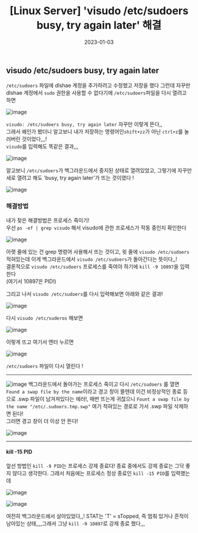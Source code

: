 ﻿---
title: "[Linux Server] 'visudo /etc/sudoers busy, try again later' 해결"
date: '2023-01-03'
categories: linuxserver
toc: true
toc_sticky: true
sidebar:
      nav: docs
---

## visudo /etc/sudoers busy, try again later


`/etc/sudoers` 파일에 dlshae 계정을 추가하려고 수정했고 저장을 했다 그런데 자꾸만 dlshae 계정에서 `sudo` 권한을 사용할 수 없다기에 `/etc/sudoers`파일을 다시 열려고 하면

![image](https://user-images.githubusercontent.com/111679538/210384238-33dc1d1e-8605-4b41-abb1-df5a48a4e104.png "visudo /etc/sudoers")

`visudo: /etc/sudoers busy, try again later` 자꾸만 이렇게 뜬다,,<br/> 그래서 왜인가 봤더니 알고보니 내가 저장하는 명령어인`shift+zz`가 아닌 `ctrl+z`를 눌러버린 것이었다,,,! <br/> `visudo`를 입력해도 똑같은 결과,,,

![image](https://user-images.githubusercontent.com/111679538/210384790-44eb92f8-a80e-4d5c-bf47-b297ca4a2d78.png "visudo")

알고보니  `/etc/sudoers`가 백그라운드에서 중지된 상태로 열려있었고, 그렇기에 자꾸만 새로 열려고 해도 'busy, try again later'가 뜨는 것이였다 !

![image](https://user-images.githubusercontent.com/111679538/210386219-aa7d4fec-cdac-4129-86b9-0aa4f434eb9d.png "visudo stopped")



### 해결방법

내가 찾은 해결방법은 프로세스 죽이기! <br/>
우선 `ps -ef | grep visudo` 해서 visudo에 관한 프로세스가 작동 중인지 확인한다

![image](https://user-images.githubusercontent.com/111679538/210387004-bec4adb7-41c2-4071-9971-e97d0dfdaa45.png)

아랫 줄에 있는 건 grep 명령어 사용해서 뜨는 것이고, 윗 줄에 `visudo /etc/sudoers` 적혀있는데 이게 백그라운드에서 `visudo /etc/sudoers`가 돌아간다는 뜻이다,,!<br/>결론적으로 `visudo /etc/sudoers` 프로세스를 죽여야 하기에  `kill -9 10897`을 입력한다<br/>(여기서 10897은 PID!)

그리고 나서 `visudo /etc/sudoers`를 다시 입력해보면 아래와 같은 결과!

![image](https://user-images.githubusercontent.com/111679538/210481690-da773e21-ecca-47eb-a527-390286683dfe.png "kill -9 10897")

다시 `visudo /etc/suderos` 해보면

![image](https://user-images.githubusercontent.com/111679538/210481814-6732493f-90a2-43f4-a5a5-05d1a3bae8f7.png "Found a swap file `")

이렇게 뜨고 여기서 엔터 누르면 

![image](https://user-images.githubusercontent.com/111679538/210481850-b17a2b13-81fe-4318-84bb-1ca1d0def5c3.png)

`/etc/sudoers` 파일이 다시 열린다 !

***
	
![image](https://user-images.githubusercontent.com/111679538/210481814-6732493f-90a2-43f4-a5a5-05d1a3bae8f7.png)
백그라운드에서 돌아가는 프로세스 죽이고 다시 `/etc/sudoers` 를 열면 `Found a swap file by the name`이라고 경고 창이 뜰텐데 이건 비정상적인 종료 등으로 .swp 파일이 남겨져있다는 에러!, 매번 뜨는게 귀찮으니 `Fount a swap file by the name "/etc/.sudoers.tmp.swp"` 여기 적혀있는 경로로 가서 .swp 파일 삭제하면 된다! <br/> 그러면 경고 창이 더 이상 안 뜬다!

![image](https://user-images.githubusercontent.com/111679538/210482852-cd59c8fa-2bfa-4391-949b-e71234dbcd66.png)

***

#### kill -15 PID

앞선 방법인 `kill -9 PID`는  프로세스 강제 종료다! 종료 중에서도 강제 종료는 그닥 좋지 않다고 생각한다. 그래서 처음에는  프로세스 정상 종료인 `kill -15 PID`를 입력했는데

![image](https://user-images.githubusercontent.com/111679538/210387785-1781c9b2-ce73-4aa6-9215-082351b60a5a.png "kill -15 10897")

![image](https://user-images.githubusercontent.com/111679538/210392150-2c782d2a-a908-4ea2-9530-775abacf2947.png "kill -15 10897_1")

여전히 백그라운드에서 살아있었다,,! STAT는 'T' = sTopped, 즉 멈춰 있거나 흔적이 남아있는 상태,,,,그래서 그냥 `kill -9 10897`로 강제 종료 했다,,,
